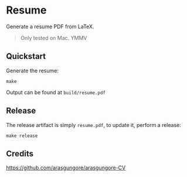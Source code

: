 # Resume

Generate a resume PDF from LaTeX.

> Only tested on Mac. YMMV

## Quickstart

Generate the resume:
```
make
```

Output can be found at `build/resume.pdf`

## Release

The release artifact is simply `resume.pdf`, to update it, perform a release:

```
make release
```

## Credits

https://github.com/arasgungore/arasgungore-CV

